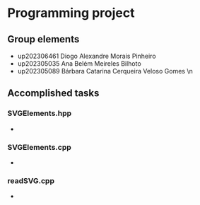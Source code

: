 
# Programming project

## Group elements

- up202306461 Diogo Alexandre Morais Pinheiro
- up202305035 Ana Belém Meireles Bilhoto 
- up202305089 Bárbara Catarina Cerqueira Veloso Gomes
\n

## Accomplished tasks

### SVGElements.hpp

-


### SVGElements.cpp

- 


### readSVG.cpp

- 
